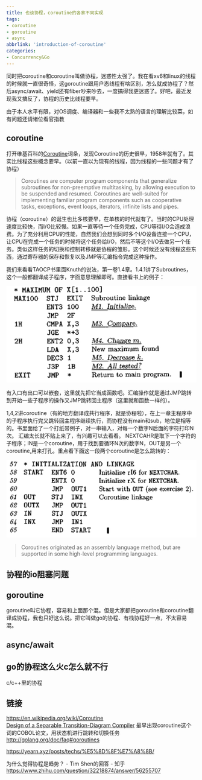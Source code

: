 ```yaml
---
title: 也谈协程，coroutine的各家不同实现
tags:
- coroutine
- goroutine
- async
abbrlink: 'introduction-of-coroutine'
categories:
- Concurrency&Go
---
```

同时把coroutine和coroutine叫做协程，迷惑性太强了。我在看xv6和linux的线程的时候就一直很奇怪，这goroutine跟用户态线程有啥区别，怎么就成协程了？然后async/await、yield还有fiber吵来吵去，一度搞得我更迷惑了。好吧，最近发现我又搞反了，协程的历史比线程要早。
<!-- more -->
由于本人水平有限，对OS调度、编译器和一些我不太熟的语言的理解比较菜，如有问题还请诸位看官指教

## coroutine

打开维基百科的[Coroutine](https://en.wikipedia.org/wiki/Coroutine)词条，发现Coroutine的历史很早，1958年就有了。其实比线程这些概念要早。（以前一直以为现有的线程，因为线程的一些问题才有了协程）

>Coroutines are computer program components that generalize subroutines for non-preemptive multitasking, by allowing execution to be suspended and resumed. Coroutines are well-suited for implementing familiar program components such as cooperative tasks, exceptions, event loops, iterators, infinite lists and pipes.

协程（coroutine）的诞生也比多核要早，在单核的时代就有了。当时的CPU处理速度比较快，而I/O比较慢。如果一直等待一个任务完成，CPU等待I/O会造成浪费。为了充分利用CPU的性能，自然我们会想到同时多个I/O设备连接一个CPU，让CPU在完成一个任务的时候将这个任务给I/O，然后不等这个I/O去做另一个任务。类似这样任务的切换和控制转移就是协程的雏形。这个时候还没有线程这些东西，通过寄存器的保存和恢复以及JMP等汇编指令完成这种操作。

我们来看看TAOCP书里面Knuth的说法，第一卷1.4章。1.4.1讲了Subroutines，这个一般都翻译成子程序，字面意思理解即可。直接看书上的例子：

![Subroutine](coruntine-goruntine-async/1645796622.png)

有入口有出口可以嵌套，这里就先把它当成函数吧。汇编操作就是通过JMP跳转到开始一些子程序的操作又JMP跳转回主程序（这里就和函数一样的）。

1,4,2讲coroutine（有的地方翻译成共行程序，就是协程啦），在上一章主程序中的子程序执行完又跳转回主程序继续执行，而协程没有main和sub，地位是相等的。书里面给了一个打纸带例子，对一串输入，对每一个数字N后面的字符打印N次。
汇编太长就不贴上来了，有兴趣可以去看看。
NEXTCAHR是取下一个字符的子程序；IN是一个coroutine，用于找到要循环N次的数字N，OUT是另一个coroutine,用来打孔。重点看下面这一段两个coroutine是怎么跳转的：

![](coruntine-goruntine-async/1645799551.png)

>Coroutines originated as an assembly language method, but are supported in some high-level programming languages.

## 协程的io阻塞问题

## goroutine

goroutine叫它协程，容易和上面那个混。但是大家都把goroutine和coroutine翻译成协程，我也只好这么说。把它叫做go的协程、有栈协程好一点，不太容易混。

## async/await

## go的协程这么火c怎么就不行

c/c++里的协程

## 链接

https://en.wikipedia.org/wiki/Coroutine  
[Design of a Separable Transition-Diagram Compiler](http://melconway.com/Home/pdf/compiler.pdf) 最早出现coroutine这个词的COBOL论文，用状态机进行跳转和切换任务  
http://golang.org/doc/faq#goroutines  



https://yearn.xyz/posts/techs/%E5%8D%8F%E7%A8%8B/  








为什么觉得协程是趋势？ - Tim Shen的回答 - 知乎
https://www.zhihu.com/question/32218874/answer/56255707